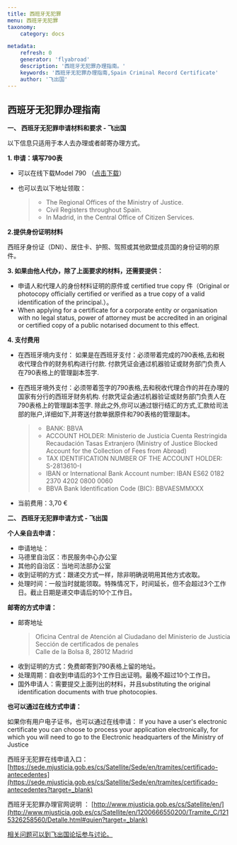 ```yaml
---
title: 西班牙无犯罪
menu: 西班牙无犯罪
taxonomy:
    category: docs

metadata:
    refresh: 0
    generator: 'flyabroad'
    description: '西班牙无犯罪办理指南。'
    keywords: '西班牙无犯罪办理指南,Spain Criminal Record Certificate'
    author: '飞出国'
---
```


## 西班牙无犯罪办理指南


**一、 西班牙无犯罪申请材料和要求 - 飞出国**

以下信息只适用于本人去办理或者邮寄办理方式。

**1. 申请：填写790表**

- 可以在线下载Model 790 （[点击下载](https://sede.mjusticia.gob.es/ServidorFormularios/formularios?idFormulario=790&lang=en_gb?target=_blank)）
- 也可以去以下地址领取：

	> - The Regional Offices of the Ministry of Justice.
	> - Civil Registers throughout Spain.
	> - In Madrid, in the Central Office of Citizen Services.


**2.提供身份证明材料**

西班牙身份证（DNI）、居住卡、护照、驾照或其他欧盟成员国的身份证明的原件。

**3. 如果由他人代办，除了上面要求的材料，还需要提供：**

- 申请人和代理人的身份材料证明的原件或 certified true copy 件（Original or photocopy officially certified or verified as a true copy of a valid identification of the principal.）。
- When applying for a certificate for a corporate entity or organisation with no legal status, power of attorney must be accredited in an original or certified copy of a public notarised document to this effect.

**4. 支付费用**

- 在西班牙境内支付： 如果是在西班牙支付：必须带着完成的790表格,去和税收代理合作的财务机构进行付款. 付款凭证会通过机器验证或财务部门负责人在790表格上的管理副本签字.
- 在西班牙境外支付：必须带着签字的790表格,去和税收代理合作的并在办理的国家有分行的西班牙财务机构. 付款凭证会通过机器验证或财务部门负责人在790表格上的管理副本签字. 除此之外,你可以通过银行结汇的方式,汇款给司法部的账户,详细如下,并寄送付款单据原件和790表格的管理副本。

	> - BANK: BBVA
	> - ACCOUNT HOLDER: Ministerio de Justicia Cuenta Restringida Recaudación Tasas Extranjero (Ministry of Justice Blocked Account for the Collection of Fees from Abroad)
	> - TAX IDENTIFICATION NUMBER OF THE ACCOUNT HOLDER: S-2813610-I
	> - IBAN or International Bank Account number: IBAN ES62 0182 2370 4202 0800 0060
	> - BBVA Bank Identification Code (BIC): BBVAESMMXXX

- 当前费用：3,70 €


**二、 西班牙无犯罪申请方式 - 飞出国**

**个人亲自去申请：**

- 申请地址：
 - 马德里自治区：市民服务中心办公室
 - 其他的自治区：当地司法部办公室
- 收到证明的方式：跟递交方式一样，除非明确说明用其他方式收取。
- 处理时间：一般当时就能领取。特殊情况下，时间延长，但不会超过3个工作日。截止日期是递交申请后的10个工作日。

**邮寄的方式申请：**

- 邮寄地址
	> Oficina Central de Atención al Ciudadano del Ministerio de Justicia  
	> Sección de certificados de penales  
	> Calle de la Bolsa 8, 28012 Madrid
- 收到证明的方式：免费邮寄到790表格上留的地址。
- 处理周期：自收到申请后的3个工作日出证明。最晚不超过10个工作日。
- 国外申请人：需要提交上面列出的材料，并且substituting the original identification documents with true photocopies.

**也可以通过在线方式申请：**

如果你有用户电子证书，也可以通过在线申请： If you have a user's electronic certificate you can choose to process your application electronically, for which you will need to go to the Electronic headquarters of the Ministry of Justice

西班牙无犯罪在线申请入口：[https://sede.mjusticia.gob.es/cs/Satellite/Sede/en/tramites/certificado-antecedentes](https://sede.mjusticia.gob.es/cs/Satellite/Sede/en/tramites/certificado-antecedentes?target=_blank)

西班牙无犯罪办理官网说明 ： [http://www.mjusticia.gob.es/cs/Satellite/en/](http://www.mjusticia.gob.es/cs/Satellite/en/1200666550200/Tramite_C/1215326258560/Detalle.html#quien?target=_blank)

[相关问题可以到飞出国论坛参与讨论。](http://bbs.fcgvisa.com/t/?target=_blank)